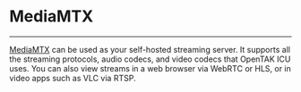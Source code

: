 # MediaMTX

***

[MediaMTX](https://github.com/bluenviron/mediamtx) can be used as your self-hosted streaming server. It supports all the
streaming protocols, audio codecs, and video codecs that OpenTAK ICU uses. You can also view streams in a web browser via
WebRTC or HLS, or in video apps such as VLC via RTSP.